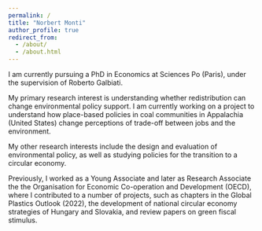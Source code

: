```yaml
---
permalink: /
title: "Norbert Monti"
author_profile: true
redirect_from: 
  - /about/
  - /about.html
---
```


I am currently pursuing a PhD in Economics at Sciences Po (Paris), under the supervision of Roberto Galbiati.

My primary research interest is understanding whether redistribution can change environmental policy support. I am currently working on a project to understand how place-based policies in coal communities in Appalachia (United States) change perceptions of trade-off between jobs and the environment.

My other research interests include the design and evaluation of environmental policy, as well as studying policies for the transition to a circular economy.

Previously, I worked as a Young Associate and later as Research Associate the the Organisation for Economic Co-operation and Development (OECD), where I contributed to a number of projects, such as chapters in the Global Plastics Outlook (2022), the development of national circular economy strategies of Hungary and Slovakia, and review papers on green fiscal stimulus. 

